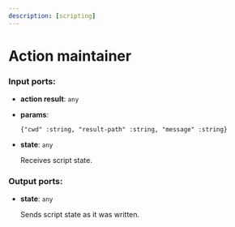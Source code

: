 ```yaml
---
description: [scripting]
---
```


# Action maintainer

### Input ports:

* __action result__: ` any `


* __params__: 
    ```
    {"cwd" :string, "result-path" :string, "message" :string}
    ```


* __state__: ` any `

    Receives script state.

### Output ports:

* __state__: ` any `

    Sends script state as it was written.

